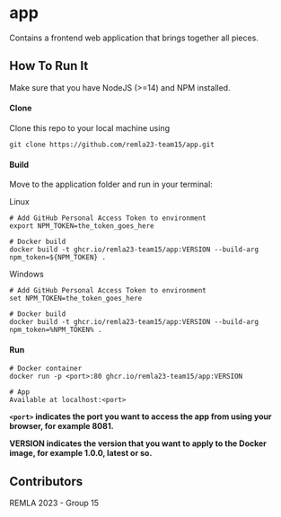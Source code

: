 # app
Contains a frontend web application that brings together all pieces.

## How To Run It

Make sure that you have NodeJS (>=14) and NPM installed.

#### Clone

Clone this repo to your local machine using
```
git clone https://github.com/remla23-team15/app.git
```

#### Build

Move to  the application folder and run in your terminal:

Linux
```
# Add GitHub Personal Access Token to environment
export NPM_TOKEN=the_token_goes_here

# Docker build
docker build -t ghcr.io/remla23-team15/app:VERSION --build-arg npm_token=${NPM_TOKEN} .
```

Windows
```
# Add GitHub Personal Access Token to environment
set NPM_TOKEN=the_token_goes_here

# Docker build
docker build -t ghcr.io/remla23-team15/app:VERSION --build-arg npm_token=%NPM_TOKEN% .
```

#### Run


```
# Docker container
docker run -p <port>:80 ghcr.io/remla23-team15/app:VERSION

# App
Available at localhost:<port>
```

**`<port>` indicates the port you want to access the app from using your browser, for example 8081.**

**VERSION indicates the version that you want to apply to the Docker image, for example 1.0.0, latest or so.**

## Contributors

REMLA 2023 - Group 15
